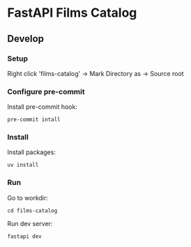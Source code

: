 # FastAPI Films Catalog

## Develop

### Setup

Right click 'films-catalog' -> Mark Directory as -> Source root

### Configure pre-commit

Install pre-commit hook:
```shell
pre-commit intall
```


### Install

Install packages:
```shell
uv install
```

### Run

Go to workdir:
```shell
cd films-catalog
```

Run dev server:
```shell
fastapi dev
```
